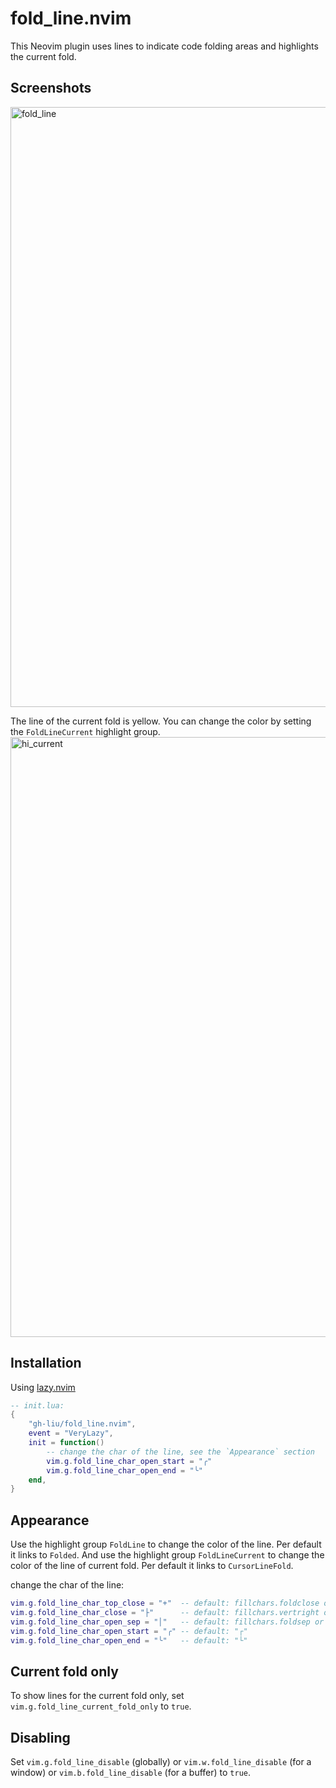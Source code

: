 # fold_line.nvim

This Neovim plugin uses lines to indicate code folding areas and highlights the current fold.

## Screenshots

<img width="960" alt="fold_line" src="https://github.com/user-attachments/assets/88ab809b-0de2-43df-b23a-e9dee7c0d30e">

The line of the current fold is yellow. You can change the color by setting the `FoldLineCurrent` highlight group.
<img width="960" alt="hi_current" src="https://github.com/user-attachments/assets/0fd67967-5dac-439d-9230-cc6538064e9e">


## Installation

Using [lazy.nvim](https://github.com/folke/lazy.nvim)

```lua
-- init.lua:
{
    "gh-liu/fold_line.nvim",
    event = "VeryLazy",
    init = function()
        -- change the char of the line, see the `Appearance` section
        vim.g.fold_line_char_open_start = "╭"
        vim.g.fold_line_char_open_end = "╰"
    end,
}
```

## Appearance

Use the highlight group `FoldLine` to change the color of the line. Per default it links to `Folded`.
And use the highlight group `FoldLineCurrent` to change the color of the line of current fold. Per default it links to `CursorLineFold`.

change the char of the line:
```lua
vim.g.fold_line_char_top_close = "+"  -- default: fillchars.foldclose or "+"
vim.g.fold_line_char_close = "├"      -- default: fillchars.vertright or "├"
vim.g.fold_line_char_open_sep = "│"   -- default: fillchars.foldsep or "│"
vim.g.fold_line_char_open_start = "╭" -- default: "┌"
vim.g.fold_line_char_open_end = "╰"   -- default: "└"
```

## Current fold only

To show lines for the current fold only, set `vim.g.fold_line_current_fold_only` to `true`.

## Disabling

Set `vim.g.fold_line_disable` (globally) or `vim.w.fold_line_disable` (for a window) or `vim.b.fold_line_disable` (for a buffer) to `true`.

